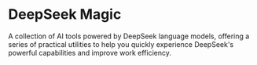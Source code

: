 # DeepSeek Magic

A collection of AI tools powered by DeepSeek language models, offering a series of practical utilities to help you quickly experience DeepSeek's powerful capabilities and improve work efficiency.
